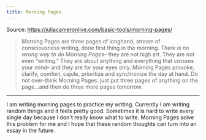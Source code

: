 ```yaml
---
title: Morning Pages
---
```


Source: https://juliacameronlive.com/basic-tools/morning-pages/

> Morning Pages are three pages of longhand, stream of consciousness writing,
done first thing in the morning. *There is no wrong way to do Morning Pages*–
they are not high art. They are not even “writing.” They are about
anything and everything that crosses your mind– and they are for your eyes
only. Morning Pages provoke, clarify, comfort, cajole, prioritize and
synchronize the day at hand. Do not over-think Morning Pages: just put
three pages of anything on the page...and then do three more pages tomorrow.

---

I am writing morning pages to practice my writing. Currently I am writing random things and it feels pretty good. Sometimes it is hard to write every single day because I don't really know what to write. Morning Pages solve this problem for me and I hope that these random thoughts can turn into an essay in the future.
